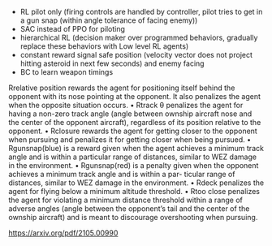 - RL pilot only (firing controls are handled by controller, pilot tries to get in a gun snap (within angle tolerance of facing enemy))
- SAC instead of PPO for piloting
- hierarchical RL (decision maker over programmed behaviors, gradually replace these behaviors with Low level RL agents)
- constant reward signal safe position (velocity vector does not project hitting asteroid in next few seconds) and enemy facing
- BC to learn weapon timings


Rrelative position rewards the agent for positioning itself behind the opponent with its nose pointing at the
opponent. It also penalizes the agent when the opposite
situation occurs.
• Rtrack θ penalizes the agent for having a non-zero track
angle (angle between ownship aircraft nose and the
center of the opponent aircraft), regardless of its position
relative to the opponent.
• Rclosure rewards the agent for getting closer to the
opponent when pursuing and penalizes it for getting
closer when being pursued.
• Rgunsnap(blue)
is a reward given when the agent
achieves a minimum track angle and is within a particular range of distances, similar to WEZ damage in
the environment.
• Rgunsnap(red)
is a penalty given when the opponent
achieves a minimum track angle and is within a par-
ticular range of distances, similar to WEZ damage in
the environment.
• Rdeck penalizes the agent for flying below a minimum
altitude threshold.
• Rtoo close penalizes the agent for violating a minimum
distance threshold within a range of adverse angles
(angle between the opponent’s tail and the center of the
ownship aircraft) and is meant to discourage overshooting when pursuing.

https://arxiv.org/pdf/2105.00990